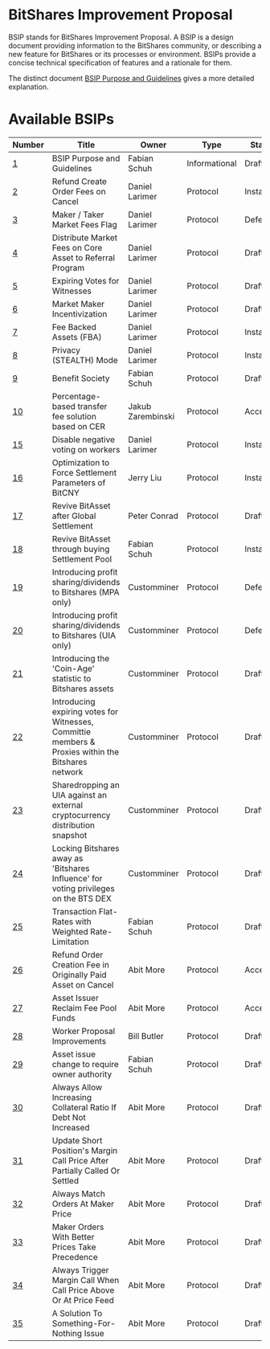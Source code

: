 # BitShares Improvement Proposal

BSIP stands for BitShares Improvement Proposal. A BSIP is a design document
providing information to the BitShares community, or describing a new feature for
BitShares or its processes or environment. BSIPs provide a concise
technical specification of features and a rationale for them.

The distinct document [BSIP Purpose and Guidelines](bsip-0001.md) gives a more
detailed explanation.

# Available BSIPs

Number             | Title                                                    | Owner             | Type           | Status
-------------------|----------------------------------------------------------|-------------------|----------------|--------
[1](bsip-0001.md)  | BSIP Purpose and Guidelines                              | Fabian Schuh      | Informational  | Draft
[2](bsip-0002.md)  | Refund Create Order Fees on Cancel                       | Daniel Larimer    | Protocol       | Installed
[3](bsip-0003.md)  | Maker / Taker Market Fees Flag                           | Daniel Larimer    | Protocol       | Deferred
[4](bsip-0004.md)  | Distribute Market Fees on Core Asset to Referral Program | Daniel Larimer    | Protocol       | Draft
[5](bsip-0005.md)  | Expiring Votes for Witnesses                             | Daniel Larimer    | Protocol       | Draft
[6](bsip-0006.md)  | Market Maker Incentivization                             | Daniel Larimer    | Protocol       | Draft
[7](bsip-0007.md)  | Fee Backed Assets (FBA)                                  | Daniel Larimer    | Protocol       | Installed
[8](bsip-0008.md)  | Privacy (STEALTH) Mode                                   | Daniel Larimer    | Protocol       | Installed
[9](bsip-0009.md)  | Benefit Society                                          | Fabian Schuh      | Protocol       | Draft
[10](bsip-0010.md) | Percentage-based transfer fee solution based on CER      | Jakub Zarembinski | Protocol       | Accepted
[15](bsip-0015.md) | Disable negative voting on workers                       | Daniel Larimer    | Protocol       | Installed
[16](bsip-0016.md) | Optimization to Force Settlement Parameters of BitCNY    | Jerry Liu         | Protocol       | Installed
[17](bsip-0017.md) | Revive BitAsset after Global Settlement                  | Peter Conrad      | Protocol       | Draft
[18](bsip-0018.md) | Revive BitAsset through buying Settlement Pool           | Fabian Schuh      | Protocol       | Installed
[19](bsip-0019.md) | Introducing profit sharing/dividends to Bitshares (MPA only)        | Customminer       | Protocol       | Deferred
[20](bsip-0020.md) | Introducing profit sharing/dividends to Bitshares (UIA only)        | Customminer       | Protocol       | Deferred
[21](bsip-0021.md) | Introducing the 'Coin-Age' statistic to Bitshares assets | Customminer       | Protocol       | Draft
[22](bsip-0022.md) | Introducing expiring votes for Witnesses, Committie members & Proxies within the Bitshares network        | Customminer       | Protocol       | Draft
[23](bsip-0023.md) | Sharedropping an UIA against an external cryptocurrency distribution snapshot        | Customminer       | Protocol       | Draft
[24](bsip-0024.md) | Locking Bitshares away as 'Bitshares Influence' for voting privileges on the BTS DEX       | Customminer       | Protocol       | Draft
[25](bsip-0025.md) | Transaction Flat-Rates with Weighted Rate-Limitation     | Fabian Schuh | Protocol | Draft
[26](bsip-0026.md) | Refund Order Creation Fee in Originally Paid Asset on Cancel | Abit More | Protocol | Accepted
[27](bsip-0027.md) | Asset Issuer Reclaim Fee Pool Funds                          | Abit More | Protocol | Accepted
[28](bsip-0028.md) | Worker Proposal Improvements                                 | Bill Butler | Protocol | Draft
[29](bsip-0029.md) | Asset issue change to require owner authority                | Fabian Schuh | Protocol | Draft
[30](bsip-0030.md) | Always Allow Increasing Collateral Ratio If Debt Not Increased | Abit More | Protocol | Draft
[31](bsip-0031.md) | Update Short Position's Margin Call Price After Partially Called Or Settled | Abit More | Protocol | Draft
[32](bsip-0032.md) | Always Match Orders At Maker Price                                          | Abit More | Protocol | Draft
[33](bsip-0033.md) | Maker Orders With Better Prices Take Precedence                             | Abit More | Protocol | Draft
[34](bsip-0034.md) | Always Trigger Margin Call When Call Price Above Or At Price Feed           | Abit More | Protocol | Draft
[35](bsip-0035.md) | A Solution To Something-For-Nothing Issue                                   | Abit More | Protocol | Draft
